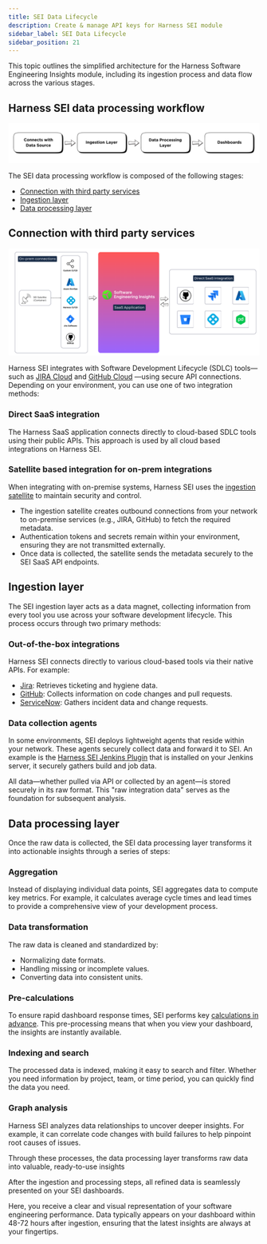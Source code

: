 ```yaml
---
title: SEI Data Lifecycle
description: Create & manage API keys for Harness SEI module
sidebar_label: SEI Data Lifecycle
sidebar_position: 21
---
```


This topic outlines the simplified architecture for the Harness Software Engineering Insights module, including its ingestion process and data flow across the various stages.

## Harness SEI data processing workflow

![](../static/sei-data-flow-diagram-2.png)

The SEI data processing workflow is composed of the following stages:

* [Connection with third party services](#connection-with-third-party-services)
* [Ingestion layer](#ingestion-layer)
* [Data processing layer](#data-processing-layer)

## Connection with third party services

![](../static/integration-flow.png)

Harness SEI integrates with Software Development Lifecycle (SDLC) tools—such as [JIRA Cloud](/docs/software-engineering-insights/setup-sei/configure-integrations/jira/sei-jira-integration.md) and [GitHub Cloud](/docs/software-engineering-insights/setup-sei/configure-integrations/github/sei-github-integration) —using secure API connections. Depending on your environment, you can use one of two integration methods:

### Direct SaaS integration

The Harness SaaS application connects directly to cloud-based SDLC tools using their public APIs. This approach is used by all cloud based integrations on Harness SEI.

### Satellite based integration for on-prem integrations

When integrating with on-premise systems, Harness SEI uses the [ingestion satellite](/docs/software-engineering-insights/setup-sei/sei-ingestion-satellite/satellite-overview) to maintain security and control.

* The ingestion satellite creates outbound connections from your network to on-premise services (e.g., JIRA, GitHub) to fetch the required metadata.
* Authentication tokens and secrets remain within your environment, ensuring they are not transmitted externally.
* Once data is collected, the satellite sends the metadata securely to the SEI SaaS API endpoints.

## Ingestion layer

The SEI ingestion layer acts as a data magnet, collecting information from every tool you use across your software development lifecycle. This process occurs through two primary methods:

### Out-of-the-box integrations

Harness SEI connects directly to various cloud-based tools via their native APIs. For example:

* [Jira](/docs/software-engineering-insights/setup-sei/configure-integrations/jira/sei-jira-integration): Retrieves ticketing and hygiene data.
* [GitHub](/docs/software-engineering-insights/setup-sei/configure-integrations/github/sei-github-integration): Collects information on code changes and pull requests.
* [ServiceNow](/docs/software-engineering-insights/setup-sei/configure-integrations/beta-integrations/servicenow/sei-servicenow): Gathers incident data and change requests.

### Data collection agents

In some environments, SEI deploys lightweight agents that reside within your network. These agents securely collect data and forward it to SEI. An example is the [Harness SEI Jenkins Plugin](/docs/software-engineering-insights/setup-sei/configure-integrations/jenkins/jenkins-plugin) that is installed on your Jenkins server, it securely gathers build and job data.

All data—whether pulled via API or collected by an agent—is stored securely in its raw format. This "raw integration data" serves as the foundation for subsequent analysis.

## Data processing layer

Once the raw data is collected, the SEI data processing layer transforms it into actionable insights through a series of steps:

### Aggregation

Instead of displaying individual data points, SEI aggregates data to compute key metrics. For example, it calculates average cycle times and lead times to provide a comprehensive view of your development process.

### Data transformation

The raw data is cleaned and standardized by:

* Normalizing date formats.
* Handling missing or incomplete values.
* Converting data into consistent units.

### Pre-calculations

To ensure rapid dashboard response times, SEI performs key [calculations in advance](/docs/software-engineering-insights/analytics-and-reporting/precalculated-widgets). This pre-processing means that when you view your dashboard, the insights are instantly available.

### Indexing and search

The processed data is indexed, making it easy to search and filter. Whether you need information by project, team, or time period, you can quickly find the data you need.

### Graph analysis

Harness SEI analyzes data relationships to uncover deeper insights. For example, it can correlate code changes with build failures to help pinpoint root causes of issues.

Through these processes, the data processing layer transforms raw data into valuable, ready-to-use insights

After the ingestion and processing steps, all refined data is seamlessly presented on your SEI dashboards.

Here, you receive a clear and visual representation of your software engineering performance. Data typically appears on your dashboard within 48-72 hours after ingestion, ensuring that the latest insights are always at your fingertips.



